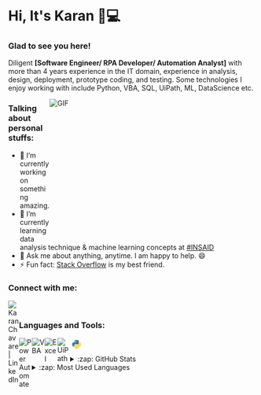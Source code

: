 # Hi, It's Karan 👋💻

### Glad to see you here!
Diligent <b>[Software Engineer/ RPA Developer/ Automation Analyst]</b> with more than 4 years experience in the IT domain, experience in analysis, design, deployment, prototype coding, and testing. Some technologies I enjoy working with include Python, VBA, SQL, UiPath, ML, DataScience etc.

<img align="right" alt="GIF" src="https://www.mygo.ge/uploads/blog/1584023795.jpg" width="420" height="290" />

### Talking about personal stuffs:

- 🔭 I’m currently working on something amazing.
- 🌱 I’m currently learning data analysis technique & machine learning concepts at [#INSAID]
- 💬 Ask me about anything, anytime. I am happy to help. 😄
- ⚡ Fun fact: [Stack Overflow] is my best friend.

### Connect with me:
[<img align="left" alt="Karan Chavare | LinkedIn" width="22px" src="https://yt3.ggpht.com/-CepHHHB3l1Y/AAAAAAAAAAI/AAAAAAAAAAA/Z8MftqWbEqA/s900-c-k-no-mo-rj-c0xffffff/photo.jpg" />][linkedin]

<br />

### Languages and Tools:

<img align="left" alt="Power Automate" width="26px" src="https://external-content.duckduckgo.com/iu/?u=https%3A%2F%2Ftse1.mm.bing.net%2Fth%3Fid%3DOIP.UuUoWcur7wFZ_RvUtRiKHAHaHa%26pid%3DApi&f=1&ipt=8cb5cc0daaee7d30a72dd90ff5153e9e3ebca1695b3916f67cb66cd5659b43ca&ipo=images"/>
<img align="left" alt="VBA" width="26px" src="https://e7.pngegg.com/pngimages/457/797/png-clipart-visual-basic-for-applications-microsoft-excel-macro-microsoft-angle-logo-thumbnail.png" />
<img align="left" alt="Excel" width="26px" src="https://www.clipartmax.com/png/middle/112-1127265_microsoft-office-excel-2013-365-logo-excel-2017-logo-png.png" />
<img align="left" alt="UiPath" width="26px" src="https://res.cloudinary.com/startup-grind/image/upload/c_fill,dpr_2,f_auto,g_center,h_200,q_auto:good,w_200/v1/gcs/platform-data-uipath/contentbuilder/Ui%201080%20x%201080_N4wzQly.png" />
<img align="left" alt="python" width="26px" src="https://raw.githubusercontent.com/github/explore/80688e429a7d4ef2fca1e82350fe8e3517d3494d/topics/python/python.png" />

<br />
<br />


<details>
  <summary>:zap: GitHub Stats</summary>

  <img align="left" alt="Karan's GitHub Stats" src="https://github-readme-stats.vercel.app/api?username=CH-KARAN&show_icons=true&hide_border=true" />

</details>

<details>
  <summary>:zap: Most Used Languages</summary>

  <img align="right" alt="Karan's GitHub Top Languages" src="https://github-readme-stats.vercel.app/api/top-langs/?username=CH-KARAN" />

</details>


[linkedin]: https://www.linkedin.com/in/karanchavare
[Stack Overflow]: https://stackoverflow.com/
[#Techsavvy]: https://twitter.com/hashtag/techsavvy?src=hashtag_click
[#INSAID]: https://www.linkedin.com/feed/hashtag/insaid/
